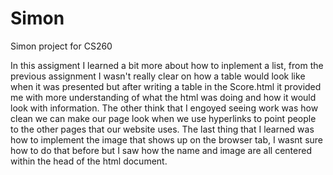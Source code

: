 # Simon
Simon project for CS260

In this assigment I learned a bit more about how to inplement a list, from the previous assignment I wasn't really clear on how a table would look like when it was presented but after writing a table in the Score.html it provided me with more understanding of what the html was doing and how it would look with information. The other think that I engoyed seeing work was how clean we can make our page look when we use hyperlinks to point people to the other pages that our website uses. The last thing that I learned was how to implement the image that shows up on the browser tab, I wasnt sure how to do that before but I saw how the name and image are all centered within the head of the html document.
